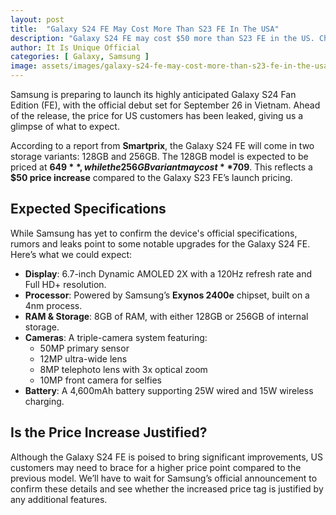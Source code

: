 ```yaml
---
layout: post
title:  "Galaxy S24 FE May Cost More Than S23 FE In The USA"
description: "Galaxy S24 FE may cost $50 more than S23 FE in the US. Check out expected specs and pricing."
author: It Is Unique Official
categories: [ Galaxy, Samsung ]
image: assets/images/galaxy-s24-fe-may-cost-more-than-s23-fe-in-the-usa.jpg
---
```


Samsung is preparing to launch its highly anticipated Galaxy S24 Fan Edition (FE), with the official debut set for September 26 in Vietnam. Ahead of the release, the price for US customers has been leaked, giving us a glimpse of what to expect.

According to a report from **Smartprix**, the Galaxy S24 FE will come in two storage variants: 128GB and 256GB. The 128GB model is expected to be priced at **$649**, while the 256GB variant may cost **$709**. This reflects a **$50 price increase** compared to the Galaxy S23 FE’s launch pricing.

## **Expected Specifications**

While Samsung has yet to confirm the device's official specifications, rumors and leaks point to some notable upgrades for the Galaxy S24 FE. Here’s what we could expect:

- **Display**: 6.7-inch Dynamic AMOLED 2X with a 120Hz refresh rate and Full HD+ resolution.
- **Processor**: Powered by Samsung’s **Exynos 2400e** chipset, built on a 4nm process.
- **RAM & Storage**: 8GB of RAM, with either 128GB or 256GB of internal storage.
- **Cameras**: A triple-camera system featuring:
  - 50MP primary sensor
  - 12MP ultra-wide lens
  - 8MP telephoto lens with 3x optical zoom
  - 10MP front camera for selfies
- **Battery**: A 4,600mAh battery supporting 25W wired and 15W wireless charging.

## **Is the Price Increase Justified?**

Although the Galaxy S24 FE is poised to bring significant improvements, US customers may need to brace for a higher price point compared to the previous model. We’ll have to wait for Samsung’s official announcement to confirm these details and see whether the increased price tag is justified by any additional features.

